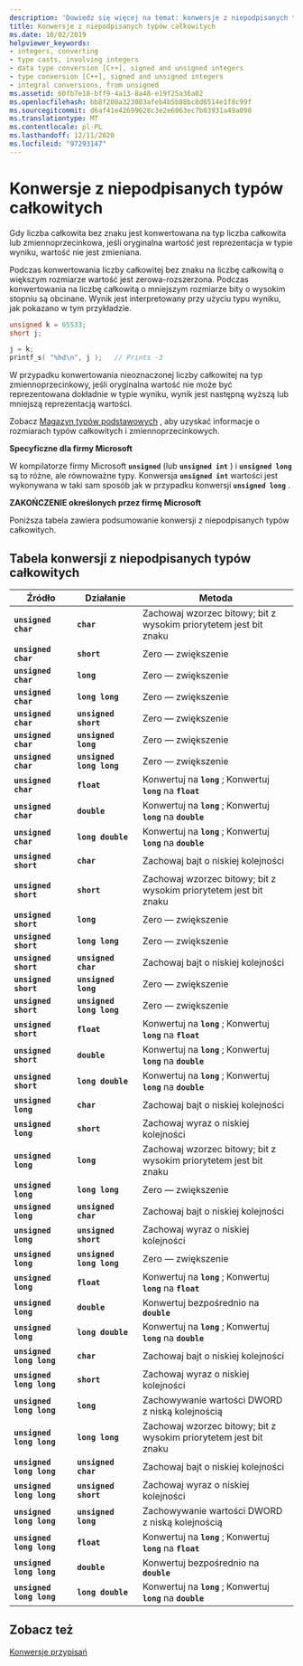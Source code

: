 ```yaml
---
description: 'Dowiedz się więcej na temat: konwersje z niepodpisanych typów całkowitych'
title: Konwersje z niepodpisanych typów całkowitych
ms.date: 10/02/2019
helpviewer_keywords:
- integers, converting
- type casts, involving integers
- data type conversion [C++], signed and unsigned integers
- type conversion [C++], signed and unsigned integers
- integral conversions, from unsigned
ms.assetid: 60fb7e10-bff9-4a13-8a48-e19f25a36a02
ms.openlocfilehash: bb8f208a323083afeb4b5b88bc8d6514e1f8c99f
ms.sourcegitcommit: d6af41e42699628c3e2e6063ec7b03931a49a098
ms.translationtype: MT
ms.contentlocale: pl-PL
ms.lasthandoff: 12/11/2020
ms.locfileid: "97293147"
---
```

# <a name="conversions-from-unsigned-integral-types"></a>Konwersje z niepodpisanych typów całkowitych

Gdy liczba całkowita bez znaku jest konwertowana na typ liczba całkowita lub zmiennoprzecinkowa, jeśli oryginalna wartość jest reprezentacja w typie wyniku, wartość nie jest zmieniana.

Podczas konwertowania liczby całkowitej bez znaku na liczbę całkowitą o większym rozmiarze wartość jest zerowa-rozszerzona. Podczas konwertowania na liczbę całkowitą o mniejszym rozmiarze bity o wysokim stopniu są obcinane. Wynik jest interpretowany przy użyciu typu wyniku, jak pokazano w tym przykładzie.

```C
unsigned k = 65533;
short j;

j = k;
printf_s( "%hd\n", j );   // Prints -3
```

W przypadku konwertowania nieoznaczonej liczby całkowitej na typ zmiennoprzecinkowy, jeśli oryginalna wartość nie może być reprezentowana dokładnie w typie wyniku, wynik jest następną wyższą lub mniejszą reprezentacją wartości.

Zobacz [Magazyn typów podstawowych](../c-language/storage-of-basic-types.md) , aby uzyskać informacje o rozmiarach typów całkowitych i zmiennoprzecinkowych.

**Specyficzne dla firmy Microsoft**

W kompilatorze firmy Microsoft **`unsigned`** (lub **`unsigned int`** ) i **`unsigned long`** są to różne, ale równoważne typy. Konwersja **`unsigned int`** wartości jest wykonywana w taki sam sposób jak w przypadku konwersji **`unsigned long`** .

**ZAKOŃCZENIE określonych przez firmę Microsoft**

Poniższa tabela zawiera podsumowanie konwersji z niepodpisanych typów całkowitych.

## <a name="table-of-conversions-from-unsigned-integral-types"></a>Tabela konwersji z niepodpisanych typów całkowitych

|Źródło|Działanie|Metoda|
|----------|--------|------------|
|**`unsigned char`**|**`char`**|Zachowaj wzorzec bitowy; bit z wysokim priorytetem jest bit znaku|
|**`unsigned char`**|**`short`**|Zero — zwiększenie|
|**`unsigned char`**|**`long`**|Zero — zwiększenie|
|**`unsigned char`**|**`long long`**|Zero — zwiększenie|
|**`unsigned char`**|**`unsigned short`**|Zero — zwiększenie|
|**`unsigned char`**|**`unsigned long`**|Zero — zwiększenie|
|**`unsigned char`**|**`unsigned long long`**|Zero — zwiększenie|
|**`unsigned char`**|**`float`**|Konwertuj na **`long`** ; Konwertuj **`long`** na **`float`**|
|**`unsigned char`**|**`double`**|Konwertuj na **`long`** ; Konwertuj **`long`** na **`double`**|
|**`unsigned char`**|**`long double`**|Konwertuj na **`long`** ; Konwertuj **`long`** na **`double`**|
|**`unsigned short`**|**`char`**|Zachowaj bajt o niskiej kolejności|
|**`unsigned short`**|**`short`**|Zachowaj wzorzec bitowy; bit z wysokim priorytetem jest bit znaku|
|**`unsigned short`**|**`long`**|Zero — zwiększenie|
|**`unsigned short`**|**`long long`**|Zero — zwiększenie|
|**`unsigned short`**|**`unsigned char`**|Zachowaj bajt o niskiej kolejności|
|**`unsigned short`**|**`unsigned long`**|Zero — zwiększenie|
|**`unsigned short`**|**`unsigned long long`**|Zero — zwiększenie|
|**`unsigned short`**|**`float`**|Konwertuj na **`long`** ; Konwertuj **`long`** na **`float`**|
|**`unsigned short`**|**`double`**|Konwertuj na **`long`** ; Konwertuj **`long`** na **`double`**|
|**`unsigned short`**|**`long double`**|Konwertuj na **`long`** ; Konwertuj **`long`** na **`double`**|
|**`unsigned long`**|**`char`**|Zachowaj bajt o niskiej kolejności|
|**`unsigned long`**|**`short`**|Zachowaj wyraz o niskiej kolejności|
|**`unsigned long`**|**`long`**|Zachowaj wzorzec bitowy; bit z wysokim priorytetem jest bit znaku|
|**`unsigned long`**|**`long long`**|Zero — zwiększenie|
|**`unsigned long`**|**`unsigned char`**|Zachowaj bajt o niskiej kolejności|
|**`unsigned long`**|**`unsigned short`**|Zachowaj wyraz o niskiej kolejności|
|**`unsigned long`**|**`unsigned long long`**|Zero — zwiększenie|
|**`unsigned long`**|**`float`**|Konwertuj na **`long`** ; Konwertuj **`long`** na **`float`**|
|**`unsigned long`**|**`double`**|Konwertuj bezpośrednio na **`double`**|
|**`unsigned long`**|**`long double`**|Konwertuj na **`long`** ; Konwertuj **`long`** na **`double`**|
|**`unsigned long long`**|**`char`**|Zachowaj bajt o niskiej kolejności|
|**`unsigned long long`**|**`short`**|Zachowaj wyraz o niskiej kolejności|
|**`unsigned long long`**|**`long`**|Zachowywanie wartości DWORD z niską kolejnością|
|**`unsigned long long`**|**`long long`**|Zachowaj wzorzec bitowy; bit z wysokim priorytetem jest bit znaku|
|**`unsigned long long`**|**`unsigned char`**|Zachowaj bajt o niskiej kolejności|
|**`unsigned long long`**|**`unsigned short`**|Zachowaj wyraz o niskiej kolejności|
|**`unsigned long long`**|**`unsigned long`**|Zachowywanie wartości DWORD z niską kolejnością|
|**`unsigned long long`**|**`float`**|Konwertuj na **`long`** ; Konwertuj **`long`** na **`float`**|
|**`unsigned long long`**|**`double`**|Konwertuj bezpośrednio na **`double`**|
|**`unsigned long long`**|**`long double`**|Konwertuj na **`long`** ; Konwertuj **`long`** na **`double`**|

## <a name="see-also"></a>Zobacz też

[Konwersje przypisań](../c-language/assignment-conversions.md)
